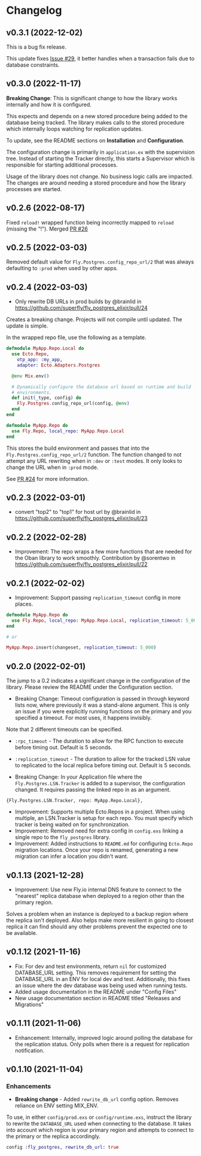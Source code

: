 # Changelog

## v0.3.1 (2022-12-02)

This is a bug fix release.

This update fixes [Issue #29](https://github.com/superfly/fly_postgres_elixir/issues/29), it better handles when a transaction fails due to database constraints.

## v0.3.0 (2022-11-17)

**Breaking Change**: This is significant change to how the library works
internally and how it is configured.

This expects and depends on a new stored procedure being added to the database
being tracked. The library makes calls to the stored procedure which internally
loops watching for replication updates.

To update, see the README sections on **Installation** and **Configuration**.

The configuration change is primarily in `application.ex` with the supervision
tree. Instead of starting the Tracker directly, this starts a Supervisor which
is responsible for starting additional processes.

Usage of the library does not change. No business logic calls are impacted. The
changes are around needing a stored procedure and how the library processes are
started.

## v0.2.6 (2022-08-17)

Fixed `reload!` wrapped function being incorrectly mapped to `reload` (missing the "!"). Merged [PR #26](https://github.com/superfly/fly_postgres_elixir/pull/26)

## v0.2.5 (2022-03-03)

Removed default value for `Fly.Postgres.config_repo_url/2` that was always defaulting to `:prod` when used by other apps.

## v0.2.4 (2022-03-03)

* Only rewrite DB URLs in prod builds by @brainlid in https://github.com/superfly/fly_postgres_elixir/pull/24

Creates a breaking change. Projects will not compile until updated. The update is simple.

In the wrapped repo file, use the following as a template.

```elixir
defmodule MyApp.Repo.Local do
  use Ecto.Repo,
    otp_app: :my_app,
    adapter: Ecto.Adapters.Postgres

  @env Mix.env()

  # Dynamically configure the database url based on runtime and build
  # environments.
  def init(_type, config) do
    Fly.Postgres.config_repo_url(config, @env)
  end
end

defmodule MyApp.Repo do
  use Fly.Repo, local_repo: MyApp.Repo.Local
end
```

This stores the build environment and passes that into the `Fly.Postgres.config_repo_url/2` function. The function changed to not attempt any URL rewriting when in `:dev` or `:test` modes. It only looks to change the URL when in `:prod` mode.

See [PR #24](https://github.com/superfly/fly_postgres_elixir/pull/24) for more information.

## v0.2.3 (2022-03-01)

* convert "top2" to "top1" for host url by @brainlid in https://github.com/superfly/fly_postgres_elixir/pull/23

## v0.2.2 (2022-02-28)

- Improvement: The repo wraps a few more functions that are needed for the Oban library to work smoothly. Contribution by @sorentwo in https://github.com/superfly/fly_postgres_elixir/pull/22

## v0.2.1 (2022-02-02)

- Improvement: Support passing `replication_timeout` config in more places.

```elixir
defmodule MyApp.Repo do
  use Fly.Repo, local_repo: MyApp.Repo.Local, replication_timeout: 5_000
end

# or

MyApp.Repo.insert(changeset, replication_timeout: 5_000)
```

## v0.2.0 (2022-02-01)

The jump to a 0.2 indicates a significant change in the configuration of the library. Please review the README under the Configuration section.

- Breaking Change: Timeout configuration is passed in through keyword lists now, where previously it was a stand-alone argument. This is only an issue if you were explicitly running functions on the primary and you specified a timeout. For most uses, it happens invisibly.

Note that 2 different timeouts can be specified.

  - `:rpc_timeout` - The duration to allow for the RPC function to execute before timing out. Default is 5 seconds.
  - `:replication_timeout` - The duration to allow for the tracked LSN value to replicated to the local replica before timing out. Default is 5 seconds.

- Breaking Change: In your Application file where the `Fly.Postgres.LSN.Tracker` is added to a supervisor, the configuration changed. It requires passing the linked repo in as an argument.

```
{Fly.Postgres.LSN.Tracker, repo: MyApp.Repo.Local},
```

- Improvement: Supports multiple Ecto.Repos in a project. When using multiple, an LSN.Tracker is setup for each repo. You must specify which tracker is being waited on for synchronization.
- Improvement: Removed need for extra config in `config.exs` linking a single repo to the `fly_postgres` library.
- Improvement: Added instructions to `README.md` for configuring `Ecto.Repo` migration locations. Once your repo is renamed, generating a new migration can infer a location you didn't want.

## v0.1.13 (2021-12-28)

- Improvement: Use new Fly.io internal DNS feature to connect to the "nearest" replica database when deployed to a region other than the primary region.

Solves a problem when an instance is deployed to a backup region where the replica isn't deployed. Also helps make more resilient in going to closest replica it can find should any other problems prevent the expected one to be available.

## v0.1.12 (2021-11-16)

- Fix: For dev and test environments, return `nil` for customized DATABASE_URL setting. This removes requirement for setting the DATABASE_URL in an ENV for local dev and test. Additionally, this fixes an issue where the dev database was being used when running tests.
- Added usage documentation in the README under "Config Files"
- New usage documentation section in README titled "Releases and Migrations"

## v0.1.11 (2021-11-06)

- Enhancement: Internally, improved logic around polling the database for the replication status. Only polls when there is a request for replication notification.

## v0.1.10 (2021-11-04)

### Enhancements

- **Breaking change** - Added `rewrite_db_url` config option. Removes reliance on ENV setting MIX_ENV.

To use, in either `config/prod.exs` or `config/runtime.exs`, instruct the library to rewrite the `DATABASE_URL` used when connecting to the database. It takes into account which region is your primary region and attempts to connect to the primary or the replica accordingly.

```elixir
config :fly_postgres, rewrite_db_url: true
```
